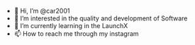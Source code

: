 - 👋 Hi, I’m @car2001
- 👀 I’m interested in the quality and development of Software
- 🌱 I’m currently learning in the LaunchX
- 📫 How to reach me through my instagram 

<!---
car2001/car2001 is a ✨ special ✨ repository because its `README.md` (this file) appears on your GitHub profile.
You can click the Preview link to take a look at your changes.
--->
